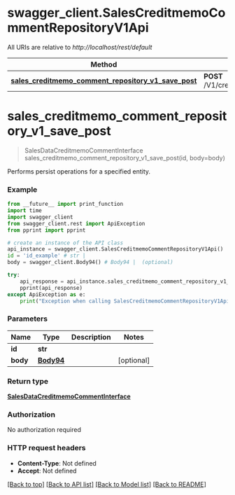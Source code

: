 # swagger_client.SalesCreditmemoCommentRepositoryV1Api

All URIs are relative to *http://localhost/rest/default*

Method | HTTP request | Description
------------- | ------------- | -------------
[**sales_creditmemo_comment_repository_v1_save_post**](SalesCreditmemoCommentRepositoryV1Api.md#sales_creditmemo_comment_repository_v1_save_post) | **POST** /V1/creditmemo/{id}/comments | 


# **sales_creditmemo_comment_repository_v1_save_post**
> SalesDataCreditmemoCommentInterface sales_creditmemo_comment_repository_v1_save_post(id, body=body)



Performs persist operations for a specified entity.

### Example 
```python
from __future__ import print_function
import time
import swagger_client
from swagger_client.rest import ApiException
from pprint import pprint

# create an instance of the API class
api_instance = swagger_client.SalesCreditmemoCommentRepositoryV1Api()
id = 'id_example' # str | 
body = swagger_client.Body94() # Body94 |  (optional)

try: 
    api_response = api_instance.sales_creditmemo_comment_repository_v1_save_post(id, body=body)
    pprint(api_response)
except ApiException as e:
    print("Exception when calling SalesCreditmemoCommentRepositoryV1Api->sales_creditmemo_comment_repository_v1_save_post: %s\n" % e)
```

### Parameters

Name | Type | Description  | Notes
------------- | ------------- | ------------- | -------------
 **id** | **str**|  | 
 **body** | [**Body94**](Body94.md)|  | [optional] 

### Return type

[**SalesDataCreditmemoCommentInterface**](SalesDataCreditmemoCommentInterface.md)

### Authorization

No authorization required

### HTTP request headers

 - **Content-Type**: Not defined
 - **Accept**: Not defined

[[Back to top]](#) [[Back to API list]](../README.md#documentation-for-api-endpoints) [[Back to Model list]](../README.md#documentation-for-models) [[Back to README]](../README.md)

